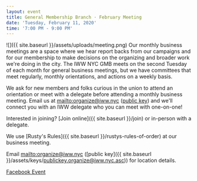 ```yaml
---
layout: event
title: General Membership Branch · February Meeting
date: 'Tuesday, February 11, 2020'
time: '7:00 PM - 9:00 PM'
---
```

![]({{ site.baseurl }}/assets/uploads/meeting.png)
Our monthly business meetings are a space where we hear report backs from our campaigns and for our membership to make decisions on the organizing and broader work we're doing in the city. The IWW NYC GMB meets on the second Tuesday of each month for general business meetings, but we have committees that meet regularly, monthly orientations, and actions on a weekly basis.

We ask for new members and folks curious in the union to attend an orientation or meet with a delegate before attending a monthly business meeting. Email us at <mailto:organize@iww.nyc> ([public key](/assets/keys/publickey.organize@iww.nyc.asc)) and we'll connect you with an IWW delegate who you can meet with one-on-one!

Interested in joining? [Join online]({{ site.baseurl }}/join) or in-person with a delegate.

We use [Rusty's Rules]({{ site.baseurl }}/rustys-rules-of-order) at our business meeting.

Email <mailto:organize@iww.nyc> ([public key]({{ site.baseurl }}/assets/keys/publickey.organize@iww.nyc.asc)) for location details.

[Facebook Event](https://www.facebook.com/events/342080233176615)

